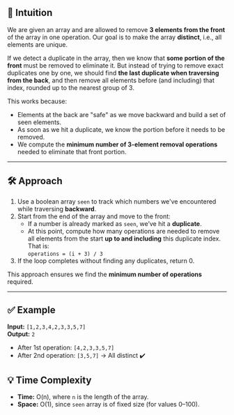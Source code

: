 ## 🧠 Intuition

We are given an array and are allowed to remove **3 elements from the front** of the array in one operation. Our goal is to make the array **distinct**, i.e., all elements are unique.

If we detect a duplicate in the array, then we know that **some portion of the front** must be removed to eliminate it. But instead of trying to remove exact duplicates one by one, we should find **the last duplicate when traversing from the back**, and then remove all elements before (and including) that index, rounded up to the nearest group of 3.

This works because:
- Elements at the back are "safe" as we move backward and build a set of seen elements.
- As soon as we hit a duplicate, we know the portion before it needs to be removed.
- We compute the **minimum number of 3-element removal operations** needed to eliminate that front portion.

---

## 🛠️ Approach

1. Use a boolean array `seen` to track which numbers we've encountered while traversing **backward**.
2. Start from the end of the array and move to the front:
   - If a number is already marked as `seen`, we’ve hit a **duplicate**.
   - At this point, compute how many operations are needed to remove all elements from the start **up to and including** this duplicate index. That is:  
     `operations = (i + 3) / 3`
3. If the loop completes without finding any duplicates, return 0.

This approach ensures we find the **minimum number of operations** required.

---

## ✅ Example

**Input:** `[1,2,3,4,2,3,3,5,7]`  
**Output:** `2`

- After 1st operation: `[4,2,3,3,5,7]`
- After 2nd operation: `[3,5,7]` → All distinct ✔️



## 💡 Time Complexity

- **Time:** O(n), where `n` is the length of the array.
- **Space:** O(1), since `seen` array is of fixed size (for values 0–100).

